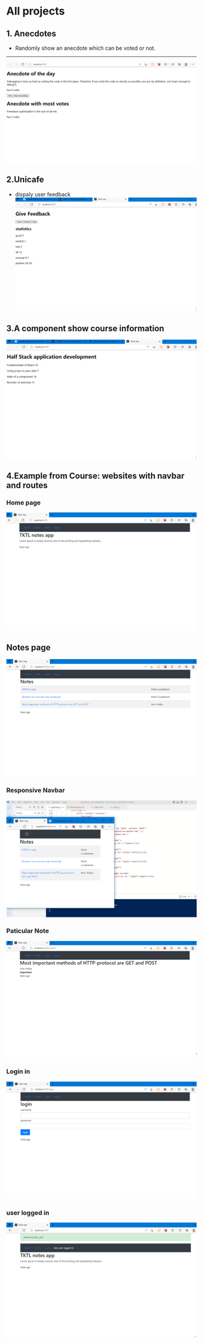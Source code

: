 # All projects

## 1. Anecdotes
- Randomly show an anecdote which can be voted or not.
--------------------------------------------------------
![Anecdotes](../part1/anecdotes/public/imgs/after_some_use_page.png?raw=true "anecdotes")

## 2.Unicafe
- dispaly user feedback
![home](../part1/unicafe/public/home_page.png?raw=true "home")

## 3.A component show course information
![home](../part1/courseinfo/public/home_page.png?raw=true "home")

## 4.Example from Course: websites with navbar and routes

### Home page
![home](../part1/courseexample/public/imgs/websites_home_page.png?raw=true "home")

## Notes page
![notes](../part1/courseexample/public/imgs/notes_page.png?raw=true "notes")

### Responsive Navbar
![navbar](../part1/courseexample/public/imgs/responsive_navbar.png?raw=true "navbar")

### Paticular Note
![note](../part1/courseexample/public/imgs/note_with_id_page.png?raw=true "note")

### Login in 
![login](../part1/courseexample/public/imgs/websites_with_router.png?raw=true "login")

### user logged in   
![user](../part1/courseexample/public/imgs/user_page.png?raw=true "user")
